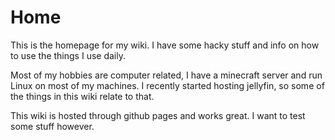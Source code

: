 # Home

This is the homepage for my wiki. I have some hacky stuff and info on how to use the things I use daily.

Most of my hobbies are computer related, I have a minecraft server and run Linux on most of my machines. I recently started hosting jellyfin, so some of the things in this wiki relate to that.

This wiki is hosted through github pages and works great. I want to test some stuff however.

